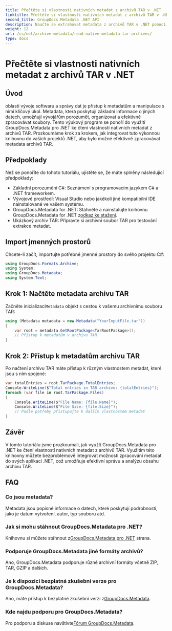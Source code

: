 ```yaml
---
title: Přečtěte si vlastnosti nativních metadat z archivů TAR v .NET
linktitle: Přečtěte si vlastnosti nativních metadat z archivů TAR v .NET
second_title: GroupDocs.Metadata .NET API
description: Naučte se extrahovat metadata z archivů TAR v .NET pomocí GroupDocs.Metadata. Tento tutoriál vás provede procesem krok za krokem.
weight: 12
url: /cs/net/archive-metadata/read-native-metadata-tar-archives/
type: docs
---
```

# Přečtěte si vlastnosti nativních metadat z archivů TAR v .NET

## Úvod
oblasti vývoje softwaru a správy dat je přístup k metadatům a manipulace s nimi klíčový úkol. Metadata, která poskytují základní informace o jiných datech, umožňují vývojářům porozumět, organizovat a efektivně zpracovávat soubory. Tento výukový program se ponoří do využití GroupDocs.Metadata pro .NET ke čtení vlastností nativních metadat z archivů TAR. Prozkoumáme krok za krokem, jak integrovat tuto výkonnou knihovnu do vašich projektů .NET, aby bylo možné efektivně zpracovávat metadata archivů TAR.
## Předpoklady
Než se ponoříte do tohoto tutoriálu, ujistěte se, že máte splněny následující předpoklady:
- Základní porozumění C#: Seznámení s programovacím jazykem C# a .NET frameworkem.
- Vývojové prostředí: Visual Studio nebo jakékoli jiné kompatibilní IDE nainstalované ve vašem systému.
-  GroupDocs.Metadata for .NET: Stáhněte a nainstalujte knihovnu GroupDocs.Metadata for .NET z[odkaz ke stažení](https://releases.groupdocs.com/metadata/net/).
- Ukázkový archiv TAR: Připravte si archivní soubor TAR pro testování extrakce metadat.

## Import jmenných prostorů
Chcete-li začít, importujte potřebné jmenné prostory do svého projektu C#:
```csharp
using GroupDocs.Formats.Archive;
using System;
using GroupDocs.Metadata;
using System.Text;
```
## Krok 1: Načtěte metadata archivu TAR
 Začněte inicializací`Metadata` objekt s cestou k vašemu archivnímu souboru TAR:
```csharp
using (Metadata metadata = new Metadata("YourInputFile.tar"))
{
    var root = metadata.GetRootPackage<TarRootPackage>();
    // Přístup k metadatům v archivu TAR
}
```
## Krok 2: Přístup k metadatům archivu TAR
Po načtení archivu TAR máte přístup k různým vlastnostem metadat, které jsou s ním spojené:
```csharp
var totalEntries = root.TarPackage.TotalEntries;
Console.WriteLine($"Total entries in TAR archive: {totalEntries}");
foreach (var file in root.TarPackage.Files)
{
    Console.WriteLine($"File Name: {file.Name}");
    Console.WriteLine($"File Size: {file.Size}");
    // Podle potřeby přistupujte k dalším vlastnostem metadat
}
```

## Závěr
V tomto tutoriálu jsme prozkoumali, jak využít GroupDocs.Metadata pro .NET ke čtení vlastností nativních metadat z archivů TAR. Využitím této knihovny můžete bezproblémově integrovat možnosti zpracování metadat do svých aplikací .NET, což umožňuje efektivní správu a analýzu obsahu archivu TAR.

## FAQ
### Co jsou metadata?
Metadata jsou popisné informace o datech, které poskytují podrobnosti, jako je datum vytvoření, autor, typ souboru atd.
### Jak si mohu stáhnout GroupDocs.Metadata pro .NET?
 Knihovnu si můžete stáhnout z[GroupDocs.Metadata pro .NET](https://releases.groupdocs.com/metadata/net/) strana.
### Podporuje GroupDocs.Metadata jiné formáty archivů?
Ano, GroupDocs.Metadata podporuje různé archivní formáty včetně ZIP, TAR, GZIP a dalších.
### Je k dispozici bezplatná zkušební verze pro GroupDocs.Metadata?
 Ano, máte přístup k bezplatné zkušební verzi z[GroupDocs.Metadata](https://releases.groupdocs.com/).
### Kde najdu podporu pro GroupDocs.Metadata?
 Pro podporu a diskuse navštivte[Fórum GroupDocs.Metadata](https://forum.groupdocs.com/c/metadata/14).